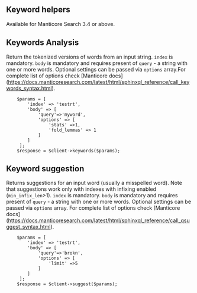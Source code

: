 Keyword helpers
--------------

Available for  Manticore Search 3.4 or above.

## Keywords Analysis

Return the tokenized versions of words from an input string.
`index` is mandatory.
`body` is mandatory and requires present of `query` - a string with one or more words.
Optional settings can be passed via `options` array.For complete list of options check [Manticore docs] (https://docs.manticoresearch.com/latest/html/sphinxql_reference/call_keywords_syntax.html).

        $params = [
            'index' => 'testrt',
            'body' => [
                'query'=>'myword',
                'options' => [
                    'stats' =>1,
                    'fold_lemmas' => 1
                ]
            ]
         ];
        $response = $client->keywords($params);
        
## Keyword suggestion

Returns suggestions for an input word (usually a misspelled word). Note that suggestions work only with indexes with infixing enabled (`min_infix_len`>1).
`index` is mandatory.
`body` is mandatory and requires present of `query` - a string with one or more words.
Optional settings can be passed via `options` array. For complete list of options check [Manticore docs] (https://docs.manticoresearch.com/latest/html/sphinxql_reference/call_qsuggest_syntax.html).

        $params = [
            'index' => 'testrt',
            'body' => [
                'query'=>'brokn',
                'options' => [
                    'limit' =>5
                ]
            ]
         ];
        $response = $client->suggest($params);
        